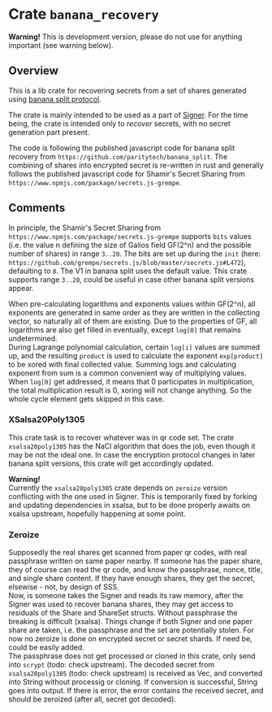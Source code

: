 
# Crate `banana_recovery`

**Warning!** This is development version, please do not use for anything important (see warning below).

## Overview

This is a lib crate for recovering secrets from a set of shares generated using [banana split protocol](https://github.com/paritytech/banana_split).  

The crate is mainly intended to be used as a part of [Signer](https://github.com/paritytech/parity-signer). For the time being, the crate is intended only to *recover* secrets, with no secret generation part present.  

The code is following the published javascript code for banana split recovery from `https://github.com/paritytech/banana_split`. The combining of shares into encrypted secret is re-written in rust and generally follows the published javascript code for Shamir's Secret Sharing from `https://www.npmjs.com/package/secrets.js-grempe`.  

## Comments  

In principle, the Shamir's Secret Sharing from `https://www.npmjs.com/package/secrets.js-grempe` supports `bits` values (i.e. the value n defining the size of Galios field GF(2^n) and the possible number of shares) in range `3..20`. The bits are set up during the `init` (here: `https://github.com/grempe/secrets.js/blob/master/secrets.js#L472`), defaulting to `8`. The V1 in banana split uses the default value. This crate supports range `3..20`, could be useful in case other banana split versions appear.  

When pre-calculating logarithms and exponents values within GF(2^n), all exponents are generated in same order as they are written in the collecting vector, so naturally all of them are existing. Due to the properties of GF, all logarithms are also get filled in eventually, except `log[0]` that remains undetermined.  
During Lagrange polynomial calculation, certain `log[i]` values are summed up, and the resulting `product` is used to calculate the exponent `exp[product]` to be xored with final collected value. Summing logs and calculating exponent from sum is a common convenient way of multiplying values.  
When `log[0]` get addressed, it means that 0 participates in multiplication, the total multiplication result is 0, xoring will not change anything. So the whole cycle element gets skipped in this case.  

### XSalsa20Poly1305  

This crate task is to recover whatever was in qr code set. The crate `xsalsa20poly1305` has the NaCl algorithm that does the job, even though it may be not the ideal one. In case the encryption protocol changes in later banana split versions, this crate will get accordingly updated.  

**Warning!**  
Currently the `xsalsa20poly1305` crate depends on `zeroize` version conflicting with the one used in Signer. This is temporarily fixed by forking and updating dependencies in xsalsa, but to be done properly awaits on xsalsa upstream, hopefully happening at some point.

### Zeroize  

Supposedly the real shares get scanned from paper qr codes, with real passphrase written on same paper nearby. If someone has the paper share, they of course can read the qr code, and know the passphrase, nonce, title, and single share content. If they have enough shares, they get the secret, elsewise - not, by design of SSS.  
Now, is someone takes the Signer and reads its raw memory, after the Signer was used to recover banana shares, they may get access to residuals of the Share and ShareSet structs. Without passphrase the breaking is difficult (xsalsa). Things change if both Signer and one paper share are taken, i.e. the passphrase and the set are potentially stolen. For now no zeroize is done on encrypted secret or secret shards. If need be, could be easily added.  
The passphrase does not get processed or cloned in this crate, only send into `scrypt` (todo: check upstream). The decoded secret from `xsalsa20poly1305` (todo: check upstream) is received as Vec<u8>, and converted into String without processig or cloning. If conversion is successful, String goes into output. If there is error, the error contains the received secret, and should be zeroized (after all, secret got decoded).  
